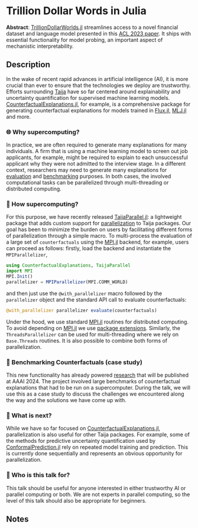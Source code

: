 # Trillion Dollar Words in Julia

**Abstract**: [TrillionDollarWorlds.jl](https://github.com/pat-alt/TrillionDollarWords.jl) streamlines access to a novel financial dataset and language model presented in this [ACL 2023 paper](https://arxiv.org/abs/2305.07972). It ships with essential functionality for model probing, an important aspect of mechanistic interpretability. 

## Description

In the wake of recent rapid advances in artificial intelligence (AI), it is more crucial than ever to ensure that the technologies we deploy are trustworthy. Efforts surrounding [Taija](https://github.com/JuliaTrustworthyAI) have so far centered around explainability and uncertainty quantification for supervised machine learning models. [CounterfactualExplanations.jl](https://github.com/JuliaTrustworthyAI/CounterfactualExplanations.jl), for example, is a comprehensive package for generating counterfactual explanations for models trained in [Flux.jl](https://fluxml.ai/Flux.jl/dev/), [MLJ.jl](https://alan-turing-institute.github.io/MLJ.jl/dev/) and more. 

### 🌐 Why supercomputing?

In practice, we are often required to generate many explanations for many individuals. A firm that is using a machine learning model to screen out job applicants, for example, might be required to explain to each unsuccessful applicant why they were not admitted to the interview stage. In a different context, researchers may need to generate many explanations for [evaluation](https://juliatrustworthyai.github.io/CounterfactualExplanations.jl/stable/tutorials/evaluation/) and [benchmarking](https://juliatrustworthyai.github.io/CounterfactualExplanations.jl/stable/tutorials/benchmarking/) purposes. In both cases, the involved computational tasks can be parallelized through multi-threading or distributed computing. 

### 🤔 How supercomputing?

For this purpose, we have recently released [TaijaParallel.jl](https://github.com/JuliaTrustworthyAI/TaijaParallel.jl): a lightweight package that adds custom support for [parallelization](https://juliatrustworthyai.github.io/CounterfactualExplanations.jl/stable/tutorials/parallelization/) to Taija packages. Our goal has been to minimize the burden on users by facilitating different forms of parallelization through a simple macro. To multi-process the evaluation of a large set of `counterfactuals` using the [MPI.jl](https://juliaparallel.org/MPI.jl/latest/) backend, for example, users can proceed as follows: firstly, load the backend and instantiate the `MPIParallelizer`,

```julia
using CounterfactualExplanations, TaijaParallel
import MPI
MPI.Init()
parallelizer = MPIParallelizer(MPI.COMM_WORLD)
```

and then just use the `@with_parallelizer` macro followed by the `parallelizer` object and the standard API call to evaluate counterfactuals:

```julia
@with_parallelizer parallelizer evaluate(counterfactuals)
```

Under the hood, we use standard [MPI.jl](https://juliaparallel.org/MPI.jl/latest/) routines for distributed computing. To avoid depending on [MPI.jl](https://juliaparallel.org/MPI.jl/latest/) we use [package extensions](https://www.youtube.com/watch?v=TiIZlQhFzyk). Similarly, the `ThreadsParallelizer` can be used for multi-threading where we rely on `Base.Threads` routines. It is also possible to combine both forms of parallelization.

### 🏅 Benchmarking Counterfactuals (case study)

This new functionality has already powered [research](https://arxiv.org/abs/2312.10648) that will be published at AAAI 2024. The project involved large benchmarks of counterfactual explanations that had to be run on a supercomputer. During the talk, we will use this as a case study to discuss the challenges we encountered along the way and the solutions we have come up with. 

### 🎯 What is next?

While we have so far focused on [CounterfactualExplanations.jl](), parallelization is also useful for other Taija packages. For example, some of the methods for predictive uncertainty quantification used by [ConformalPrediction.jl](https://github.com/JuliaTrustworthyAI/ConformalPrediction.jl) rely on repeated model training and prediction. This is currently done sequentially and represents an obvious opportunity for parallelization. 

### 👥 Who is this talk for?

This talk should be useful for anyone interested in either trustworthy AI or parallel computing or both. We are not experts in parallel computing, so the level of this talk should also be appropriate for beginners. 

## Notes